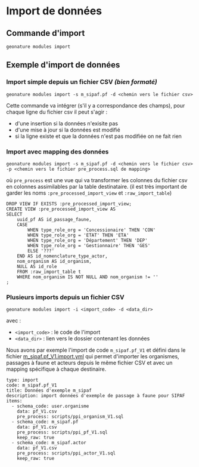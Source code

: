 # Import de données

## Commande d'import

```
geonature modules import
```

## Exemple d'import de données


### Import simple depuis un fichier CSV *(bien formaté)*

```
geonature modules import -s m_sipaf.pf -d <chemin vers le fichier csv>
```

Cette commande va intégrer (s'il y a correspondance des champs), pour chaque ligne du fichier csv il peut s'agir :
- d'une insertion si la données n'exisite pas
- d'une mise à jour si la données est modifié
- si la ligne existe et que la données n'est pas modifiée on ne fait rien

### Import avec mapping des données

```
geonature modules import -s m_sipaf.pf -d <chemin vers le fichier csv> -p <chemin vers le fichier pre_process.sql de mapping>
```

où `pre_process` est une vue qui va transformer les colonnes du fichier csv en colonnes assimilables par la table destinataire. (il est très important de garder les noms `:pre_processed_import_view` et `:raw_import_table`)

```
DROP VIEW IF EXISTS :pre_processed_import_view;
CREATE VIEW :pre_processed_import_view AS
SELECT
	uuid_pf AS id_passage_faune,
	CASE
		WHEN type_role_org = 'Concessionaire' THEN 'CON'
		WHEN type_role_org = 'ETAT' THEN 'ETA'
		WHEN type_role_org = 'Département' THEN 'DEP'
		WHEN type_role_org = 'Gestionnaire' THEN 'GES'
		ELSE '???'
	END AS id_nomenclature_type_actor,
	nom_organism AS id_organism,
    NULL AS id_role
	FROM :raw_import_table t
	WHERE nom_organism IS NOT NULL AND nom_organism != ''
;
```


### Plusieurs imports depuis un fichier CSV

```
geonature modules import -i <import_code> -d <data_dir>
```

avec :

- `<import_code>` : le code de l'import
- `<data_dir>` : lien vers le dossier contenant les données

Nous avons par exemple l'import de code `m_sipaf.pf_V1` et défini dans le fichier [m_sipaf.pf_V1.import.yml](../config/modules/contrib/m_sipaf/imports/m_sipaf.pf_V1.import.yml) qui permet d'importer les organismes, passages à faune et acteurs depuis le même fichier CSV et avec un mapping spécifique à chaque destinaire.

```
type: import
code: m_sipaf.pf_V1
title: Données d'exemple m_sipaf
description: import données d'exemple de passage à faune pour SIPAF
items:
  - schema_code: user.organisme
    data: pf_V1.csv
    pre_process: scripts/ppi_organism_V1.sql
  - schema_code: m_sipaf.pf
    data: pf_V1.csv
    pre_process: scripts/ppi_pf_V1.sql
    keep_raw: true
  - schema_code: m_sipaf.actor
    data: pf_V1.csv
    pre_process: scripts/ppi_actor_V1.sql
    keep_raw: true
```
